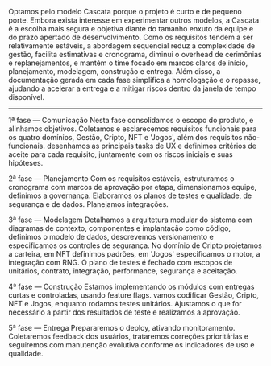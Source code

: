 Optamos pelo modelo Cascata porque o projeto é curto e de pequeno porte. Embora exista interesse em experimentar outros modelos, a Cascata é a escolha mais segura e objetiva diante do tamanho enxuto da equipe e do prazo apertado de desenvolvimento. Como os requisitos tendem a ser relativamente estáveis, a abordagem sequencial reduz a complexidade de gestão, facilita estimativas e cronograma, diminui o overhead de cerimônias e replanejamentos, e mantém o time focado em marcos claros de início, planejamento, modelagem, construção e entrega. Além disso, a documentação gerada em cada fase simplifica a homologação e o repasse, ajudando a acelerar a entrega e a mitigar riscos dentro da janela de tempo disponível.

---

1ª fase — Comunicação
Nesta fase consolidamos o escopo do produto, e alinhamos objetivos. Coletamos e esclarecemos requisitos funcionais para os quatro domínios, Gestão, Cripto, NFT e 'Jogos', além dos requisitos não-funcionais. desenhamos as principais tasks de UX e definimos critérios de aceite para cada requisito, juntamente com os riscos iniciais e suas hipóteses.

2ª fase — Planejamento
Com os requisitos estáveis, estruturamos o cronograma com marcos de aprovação por etapa, dimensionamos equipe, definimos a governança. Elaboramos os planos de testes e qualidade, de segurança e de dados. Planejamos integrações.

3ª fase — Modelagem
Detalhamos a arquitetura modular do sistema com diagramas de contexto, componentes e implantação como código, definimos o modelo de dados, descrevemos versionamento e especificamos os controles de segurança. No domínio de Cripto projetamos a carteira, em NFT definimos padrões, em 'Jogos' especificamos o motor, a integração com RNG. O plano de testes é fechado com escopos de unitários, contrato, integração, performance, segurança e aceitação.

4ª fase — Construção
Estamos implementando os módulos com entregas curtas e controladas, usando feature flags. vamos codificar Gestão, Cripto, NFT e Jogos, enquanto rodamos testes unitários. Ajustamos o que for necessário a partir dos resultados de teste e realizamos a aprovação.

5ª fase — Entrega
Prepararemos o deploy, ativando monitoramento. Coletaremos feedback dos usuários, trataremos correções prioritárias e seguiremos com manutenção evolutiva conforme os indicadores de uso e qualidade.
